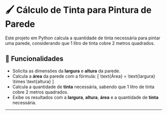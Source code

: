 # 🖌️ Cálculo de Tinta para Pintura de Parede

Este projeto em Python calcula a quantidade de tinta necessária para pintar uma parede, considerando que 1 litro de tinta cobre 2 metros quadrados.

## 🔧 Funcionalidades

- Solicita as dimensões da **largura** e **altura** da parede.
- Calcula a **área** da parede com a fórmula:
  \[
  \text{Área} = \text{largura} \times \text{altura}
  \]
- Calcula a quantidade de **tinta** necessária, sabendo que 1 litro de tinta cobre 2 metros quadrados.
- Exibe os resultados com a **largura**, **altura**, **área** e a quantidade de **tinta** necessária.

---
